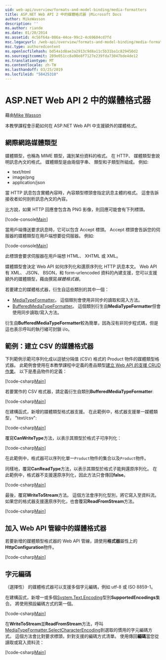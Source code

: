 ```yaml
---
uid: web-api/overview/formats-and-model-binding/media-formatters
title: ASP.NET Web API 2 中的媒體格式器 |Microsoft Docs
author: MikeWasson
description: ''
ms.author: riande
ms.date: 01/20/2014
ms.assetid: 4c56f64a-086a-44ce-99c2-4c69604cd7fd
msc.legacyurl: /web-api/overview/formats-and-model-binding/media-formatters
msc.type: authoredcontent
ms.openlocfilehash: bd54a1d8ae3a2913c9d8a11c5b31ba1c829450d2
ms.sourcegitcommit: 289e051cc8a90e8f7127e239fda73047bde4de12
ms.translationtype: MT
ms.contentlocale: zh-TW
ms.lasthandoff: 03/25/2019
ms.locfileid: "58425310"
---
```

<a name="media-formatters-in-aspnet-web-api-2"></a>ASP.NET Web API 2 中的媒體格式器
====================
藉由[Mike Wasson](https://github.com/MikeWasson)

本教學課程會示範如何在 ASP.NET Web API 中支援額外的媒體格式。

## <a name="internet-media-types"></a>網際網路媒體類型

媒體類型，也稱為 MIME 類型，識別某份資料的格式。 在 HTTP、 媒體類型會說明訊息內文的格式。 媒體類型是由兩個字串、 類型和子類型所組成。 例如: 

- text/html
- image/png
- application/json

當 HTTP 訊息包含實體內容時，內容類型標頭會指定訊息主體的格式。 這會告訴接收者如何剖析訊息內文的內容。

比方說，如果 HTTP 回應會包含為 PNG 影像，則回應可能會有下列標頭。

[!code-console[Main](media-formatters/samples/sample1.cmd)]

當用戶端傳送要求訊息時，它可以包含 Accept 標頭。 Accept 標頭會告訴您的伺服器的媒體類型在用戶端想要從伺服器。 例如: 

[!code-console[Main](media-formatters/samples/sample2.cmd)]

此標頭會要求伺服器在用戶端想 HTML、 XHTML 或 XML。

媒體類型會決定 Web API 如何序列化和還原序列化 HTTP 訊息本文。 Web API 有 XML、 JSON、 BSON，和 form-urlencoded 資料的內建支援，您可以支援額外的媒體類型，藉由撰寫*媒體格式器*。

若要建立的媒體格式器，衍生自這些類別的其中一個：

- [MediaTypeFormatter](https://msdn.microsoft.com/library/system.net.http.formatting.mediatypeformatter.aspx)。 這個類別會使用非同步的讀取和寫入方法。
- [BufferedMediaTypeFormatter](https://msdn.microsoft.com/library/system.net.http.formatting.bufferedmediatypeformatter.aspx)。 這個類別衍生自**MediaTypeFormatter**但會使用同步讀取/寫入方法。

衍生自**BufferedMediaTypeFormatter**較為簡單，因為沒有非同步程式碼，但是這也表示呼叫的執行緒可封鎖 i/o。

## <a name="example-creating-a-csv-media-formatter"></a>範例：建立 CSV 的媒體格式器

下列範例示範可序列化成以逗號分隔值 (CSV) 格式的 Product 物件的媒體類型格式器。 此範例會使用在本教學課程中定義的產品類型[建立 Web API 的支援 CRUD 作業](../older-versions/creating-a-web-api-that-supports-crud-operations.md)。 以下是產品物件的定義：

[!code-csharp[Main](media-formatters/samples/sample3.cs)]

若要實作的 CSV 格式器，請定義衍生自類別**BufferedMediaTypeFormatter**:

[!code-csharp[Main](media-formatters/samples/sample4.cs)]

在建構函式，新增的媒體類型格式器支援。 在此範例中，格式器支援單一媒體類型， &quot;text/csv&quot;:

[!code-csharp[Main](media-formatters/samples/sample5.cs)]

覆寫**CanWriteType**方法，以表示其類型於格式子可序列化：

[!code-csharp[Main](media-formatters/samples/sample6.cs)]

在此範例中，格式器可以序列化單一`Product`物件的集合以及`Product`物件。

同樣地，覆寫**CanReadType**方法，以表示其類型於格式子能夠還原序列化。 在此範例中，格式器不支援還原序列化，因此方法只會傳回**false**。

[!code-csharp[Main](media-formatters/samples/sample7.cs)]

最後，覆寫**WriteToStream**方法。 這個方法會序列化型別，將它寫入至資料流。 如果您的格式器支援還原序列化，也會覆寫**ReadFromStream**方法。

[!code-csharp[Main](media-formatters/samples/sample8.cs)]

## <a name="adding-a-media-formatter-to-the-web-api-pipeline"></a>加入 Web API 管線中的媒體格式器

若要新增的媒體類型格式器的 Web API 管線，請使用**格式器**屬性上的**HttpConfiguration**物件。

[!code-csharp[Main](media-formatters/samples/sample9.cs)]

## <a name="character-encodings"></a>字元編碼

（選擇性） 的媒體格式器可以支援多個字元編碼，例如 utf-8 或 ISO 8859-1。

在建構函式，新增一或多個[System.Text.Encoding](https://msdn.microsoft.com/library/system.text.encoding.aspx)型別**SupportedEncodings**集合。 將使用預設編碼方式的第一個。

[!code-csharp[Main](media-formatters/samples/sample10.cs?highlight=6-7)]

在**WriteToStream**並**ReadFromStream**方法，呼叫[MediaTypeFormatter.SelectCharacterEncoding](https://msdn.microsoft.com/library/hh969054.aspx)到選取的慣用的字元編碼方式。 這個方法會比對要求標頭，針對支援的編碼方式清單。 使用傳回**編碼**當您從讀取或寫入資料流：

[!code-csharp[Main](media-formatters/samples/sample11.cs?highlight=3,5)]
